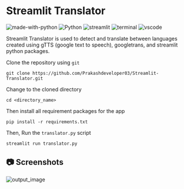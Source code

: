# Streamlit Translator
![made-with-python](https://img.shields.io/badge/Made%20with-Python-1f425f.svg)
![Python](https://img.shields.io/badge/Python-0078D4?logo=python&logoColor=white)
![streamlit](https://img.shields.io/badge/Streamlit-FF4B4B?&logo=streamlit&logoColor=white)
![terminal](https://img.shields.io/badge/Windows%20Terminal-4D4D4D?&logo=Windows%20terminal&logoColor=white)
![vscode](https://img.shields.io/badge/Visual_Studio_Code-0078D4?&logo=visual%20studio%20code&logoColor=white)

Streamlit Translator is used to detect and translate between languages created using gTTS (google text to speech), googletrans, and streamlit python packages.


Clone the repository using `git`
```
git clone https://github.com/Prakashdeveloper03/Streamlit-Translator.git
```
Change to the cloned directory
```
cd <directory_name>
```
Then install all requirement packages for the app
```
pip install -r requirements.txt
```
Then, Run the `translator.py` script
```
streamlit run translator.py
```
## 📷 Screenshots
![output_image](images/trans.png)
